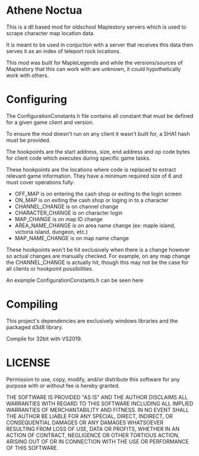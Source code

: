 # Athene Noctua
This is a dll based mod for oldschool Maplestory servers which is used to scrape character map location data.

It is meant to be used in conjuction with a server that receives this data then serves it as an index of teleport rock locations.

This mod was built for MapleLegends and while the versions/sources of Maplestory that this can work with are unknown, it could hypothetically work with others.

# Configuring
The ConfigurationConstants.h file contains all constant that must be defined for a given game client and version.

To ensure the mod doesn't run on any client it wasn't built for, a SHA1 hash must be provided.

The hookpoints are the start address, size, end address and op code bytes for client code which executes during specific game tasks.

These hookpoints are the locations where code is replaced to extract relevant game information. 
They have a minimum required size of 6 and must cover operations fully.

* OFF_MAP is on entering the cash shop or exiting to the login screen
* ON_MAP is on exiting the cash shop or loging in to a character
* CHANNEL_CHANGE is on channel change
* CHARACTER_CHANGE is on character login
* MAP_CHANGE is on map ID change
* AREA_NAME_CHANGE is on area name change (ex: maple island, victoria island, dungeon, etc.)
* MAP_NAME_CHANGE is on map name change

These hookpoints won't be hit exclusively when there is a change however so actual changes are manually checked.
For example, on any map change the CHANNEL_CHANGE is actually hit, though this may not be the case for all clients or hookpoint possibilities.

An example ConfigurationConstants.h can be seen here

# Compiling
This project's dependencies are exclusively windows libraries and the packaged d3d8 library.

Compile for 32bit with VS2019.

# LICENSE 
Permission to use, copy, modify, and/or distribute this software for any purpose with or without fee is hereby granted.

THE SOFTWARE IS PROVIDED "AS IS" AND THE AUTHOR DISCLAIMS ALL WARRANTIES WITH REGARD TO THIS SOFTWARE INCLUDING ALL IMPLIED WARRANTIES OF MERCHANTABILITY AND FITNESS. IN NO EVENT SHALL THE AUTHOR BE LIABLE FOR ANY SPECIAL, DIRECT, INDIRECT, OR CONSEQUENTIAL DAMAGES OR ANY DAMAGES WHATSOEVER RESULTING FROM LOSS OF USE, DATA OR PROFITS, WHETHER IN AN ACTION OF CONTRACT, NEGLIGENCE OR OTHER TORTIOUS ACTION, ARISING OUT OF OR IN CONNECTION WITH THE USE OR PERFORMANCE OF THIS SOFTWARE.
